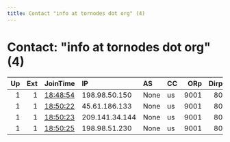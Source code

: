 ```yaml
---
title: Contact "info at tornodes dot org" (4)
---
```


# Contact: "info at tornodes dot org" (4)

|   Up |   Ext | JoinTime                                                                                            | IP             | AS   | CC   |   ORp |   Dirp | OS    | Version   | Nickname    |   eFamMembers |
|-----:|------:|:----------------------------------------------------------------------------------------------------|:---------------|:-----|:-----|------:|-------:|:------|:----------|:------------|--------------:|
|    1 |     1 | [18:48:54](https://metrics.torproject.org/rs.html#details/AC5A4F330246EA191938FBCD8E28D80D86FEDCC6) | 198.98.50.150  | None | us   |  9001 |     80 | Linux | 0.4.5.9   | TNExitNY02  |             1 |
|    1 |     1 | [18:50:22](https://metrics.torproject.org/rs.html#details/3D13B1D8C5DB00441F5635B77CA27577EBD35620) | 45.61.186.133  | None | us   |  9001 |     80 | Linux | 0.4.5.9   | TNExitMIA02 |             1 |
|    1 |     1 | [18:50:23](https://metrics.torproject.org/rs.html#details/5C2A95051338D155EFF99D2A39681846486574B1) | 209.141.34.144 | None | us   |  9001 |     80 | Linux | 0.4.5.9   | TNExitLV02  |             1 |
|    1 |     1 | [18:50:25](https://metrics.torproject.org/rs.html#details/828A1852AA782B9A7CC93F9441953CA1D3F2D755) | 198.98.51.230  | None | us   |  9001 |     80 | Linux | 0.4.5.9   | TNExitNY03  |             1 |
